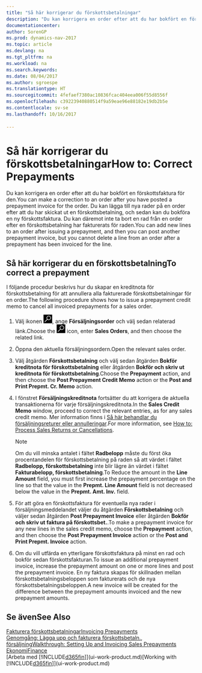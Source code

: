 ```yaml
---
title: "Så här korrigerar du förskottsbetalningar"
description: "Du kan korrigera en order efter att du har bokfört en förskottsfaktura för den. Du kan lägga till nya rader på en order efter att du har skickat ut en förskottsbetalning, och sedan kan du bokföra en ny förskottsfaktura. Du kan däremot inte ta bort en rad från en order efter en förskottsbetalning har fakturerats för raden."
documentationcenter: 
author: SorenGP
ms.prod: dynamics-nav-2017
ms.topic: article
ms.devlang: na
ms.tgt_pltfrm: na
ms.workload: na
ms.search.keywords: 
ms.date: 08/04/2017
ms.author: sgroespe
ms.translationtype: HT
ms.sourcegitcommit: 4fefaef7380ac10836fcac404eea006f55d8556f
ms.openlocfilehash: c39223940880514f9a59eae96e88182e19db2b5e
ms.contentlocale: sv-se
ms.lasthandoff: 10/16/2017

---
```

# <a name="how-to-correct-prepayments"></a><span data-ttu-id="6a5af-104">Så här korrigerar du förskottsbetalningar</span><span class="sxs-lookup"><span data-stu-id="6a5af-104">How to: Correct Prepayments</span></span>
<span data-ttu-id="6a5af-105">Du kan korrigera en order efter att du har bokfört en förskottsfaktura för den.</span><span class="sxs-lookup"><span data-stu-id="6a5af-105">You can make a correction to an order after you have posted a prepayment invoice for the order.</span></span> <span data-ttu-id="6a5af-106">Du kan lägga till nya rader på en order efter att du har skickat ut en förskottsbetalning, och sedan kan du bokföra en ny förskottsfaktura. Du kan däremot inte ta bort en rad från en order efter en förskottsbetalning har fakturerats för raden.</span><span class="sxs-lookup"><span data-stu-id="6a5af-106">You can add new lines to an order after issuing a prepayment, and then you can post another prepayment invoice, but you cannot delete a line from an order after a prepayment has been invoiced for the line.</span></span>  

## <a name="to-correct-a-prepayment"></a><span data-ttu-id="6a5af-107">Så här korrigerar du en förskottsbetalning</span><span class="sxs-lookup"><span data-stu-id="6a5af-107">To correct a prepayment</span></span>
<span data-ttu-id="6a5af-108">I följande procedur beskrivs hur du skapar en kreditnota för förskottsbetalning för att annullera alla fakturerade förskottsbetalningar för en order.</span><span class="sxs-lookup"><span data-stu-id="6a5af-108">The following procedure shows how to issue a prepayment credit memo to cancel all invoiced prepayments for a sales order.</span></span>  
1. <span data-ttu-id="6a5af-109">Välj ikonen ![Söka efter sida eller rapport](media/ui-search/search_small.png "ikonen Söka efter sida eller rapport"), ange **Försäljningsorder** och välj sedan relaterad länk.</span><span class="sxs-lookup"><span data-stu-id="6a5af-109">Choose the ![Search for Page or Report](media/ui-search/search_small.png "Search for Page or Report icon") icon, enter **Sales Orders**, and then choose the related link.</span></span>  
2. <span data-ttu-id="6a5af-110">Öppna den aktuella försäljningsordern.</span><span class="sxs-lookup"><span data-stu-id="6a5af-110">Open the relevant sales order.</span></span>
3. <span data-ttu-id="6a5af-111">Välj åtgärden **Förskottsbetalning** och välj sedan åtgärden **Bokför kreditnota för förskottsbetalning** eller åtgärden **Bokför och skriv ut kreditnota för förskottsbetalning**.</span><span class="sxs-lookup"><span data-stu-id="6a5af-111">Choose the **Prepayment** action, and then choose the **Post Prepayment Credit Memo** action or the **Post and Print Prepmt. Cr. Memo** action.</span></span>  
4. <span data-ttu-id="6a5af-112">I fönstret **Försäljningskreditnota** fortsätter du att korrigera de aktuella transaktionerna för varje försäljningskreditnota.</span><span class="sxs-lookup"><span data-stu-id="6a5af-112">In the **Sales Credit Memo** window, proceed to correct the relevant entries, as for any sales credit memo.</span></span> <span data-ttu-id="6a5af-113">Mer information finns i [Så här behandlar du försäljningsreturer eller annulleringar](sales-how-process-sales-returns-cancellations.md).</span><span class="sxs-lookup"><span data-stu-id="6a5af-113">For more information, see [How to: Process Sales Returns or Cancellations](sales-how-process-sales-returns-cancellations.md).</span></span>     

    > [!NOTE]  
    > <span data-ttu-id="6a5af-114">Om du vill minska antalet i fältet **Radbelopp** måste du först öka procentandelen för förskottsbetalning på raden så att värdet i fältet **Radbelopp, förskottsbetalning** inte blir lägre än värdet i fältet **Fakturabelopp, förskottsbetalning**.</span><span class="sxs-lookup"><span data-stu-id="6a5af-114">To Reduce the amount in the **Line Amount** field, you must first increase the prepayment percentage on the line so that the value in the **Prepmt. Line Amount** field is not decreased below the value in the **Prepmt. Amt. Inv.** field.</span></span>

5. <span data-ttu-id="6a5af-115">För att göra en förskottsfaktura för eventuella nya rader i försäljningsmeddelandet väljer du åtgärden **Förskottsbetalning** och väljer sedan åtgärden **Post Prepayment Invoice** eller åtgärden **Bokför och skriv ut faktura på förskottsbet.**.</span><span class="sxs-lookup"><span data-stu-id="6a5af-115">To make a prepayment invoice for any new lines in the sales credit memo, choose the **Prepayment** action, and then choose the **Post Prepayment Invoice** action or the **Post and Print Prepmt. Invoice** action.</span></span>  
6. <span data-ttu-id="6a5af-116">Om du vill utfärda en ytterligare förskottsfaktura på minst en rad och bokför sedan förskottsfakturan.</span><span class="sxs-lookup"><span data-stu-id="6a5af-116">To issue an additional prepayment invoice, increase the prepayment amount on one or more lines and post the prepayment invoice.</span></span> <span data-ttu-id="6a5af-117">En ny faktura skapas för skillnaden mellan förskottsbetalningsbeloppen som fakturerats och de nya förskottsbetalningsbeloppen.</span><span class="sxs-lookup"><span data-stu-id="6a5af-117">A new invoice will be created for the difference between the prepayment amounts invoiced and the new prepayment amounts.</span></span>  

## <a name="see-also"></a><span data-ttu-id="6a5af-118">Se även</span><span class="sxs-lookup"><span data-stu-id="6a5af-118">See Also</span></span>  
[<span data-ttu-id="6a5af-119">Fakturera förskottsbetalningar</span><span class="sxs-lookup"><span data-stu-id="6a5af-119">Invoicing Prepayments</span></span>](finance-invoice-prepayments.md)  
[<span data-ttu-id="6a5af-120">Genomgång: Lägga upp och fakturera förskottsbetaln., försäljning</span><span class="sxs-lookup"><span data-stu-id="6a5af-120">Walkthrough: Setting Up and Invoicing Sales Prepayments</span></span>](walkthrough-setting-up-and-invoicing-sales-prepayments.md)  
[<span data-ttu-id="6a5af-121">Ekonomi</span><span class="sxs-lookup"><span data-stu-id="6a5af-121">Finance</span></span>](finance.md)  
<span data-ttu-id="6a5af-122">[Arbeta med [!INCLUDE[d365fin](includes/d365fin_md.md)]](ui-work-product.md)</span><span class="sxs-lookup"><span data-stu-id="6a5af-122">[Working with [!INCLUDE[d365fin](includes/d365fin_md.md)]](ui-work-product.md)</span></span>

